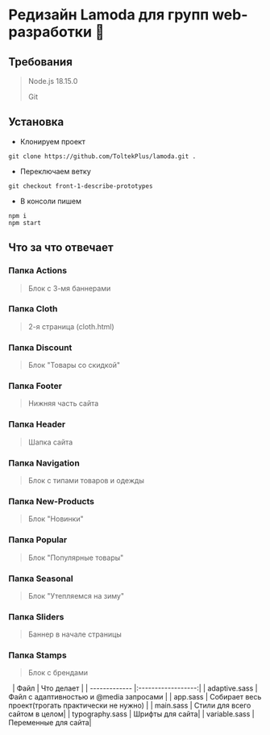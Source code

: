 # Редизайн Lamoda для групп web-разработки :rocket:

## Требования

> Node.js 18.15.0
>
> Git
## Установка

- Клонируем проект

```
git clone https://github.com/ToltekPlus/lamoda.git .
```

- Переключаем ветку
```
git checkout front-1-describe-prototypes
```

- В консоли пишем
```
npm i
npm start
``` 
## Что за что отвечает
### Папка Actions
> Блок с 3-мя баннерами

### Папка Cloth
> 2-я страница (cloth.html)

### Папка Discount
> Блок "Товары со скидкой"

### Папка Footer
> Нижняя часть сайта

### Папка Header
> Шапка сайта

### Папка Navigation
> Блок с типами товаров и одежды

### Папка New-Products
> Блок "Новинки"

### Папка Popular
> Блок "Популярные товары"

### Папка Seasonal
> Блок "Утепляемся на зиму"

### Папка Sliders
> Баннер в начале страницы

### Папка Stamps
> Блок с брендами

 
| Файл       | Что делает                |
| ------------- |:------------------:|
| adaptive.sass     | Файл с адаптивностью и @media запросами    |
| app.sass     | Собирает весь проект(трогать практически не нужно) |
| main.sass  | Стили для всего сайтом в целом|
| typography.sass  | Шрифты для сайта|
| variable.sass  | Переменные для сайта|